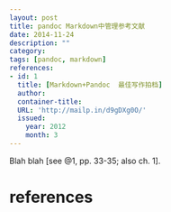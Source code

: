 ```yaml
---
layout: post
title: pandoc Markdown中管理参考文献
date: 2014-11-24
description: ""
category: 
tags: [pandoc, markdown]
references:
- id: 1
  title: [Markdown+Pandoc  最佳写作拍档]
  author:
  container-title: 
  URL: 'http://mailp.in/d9gDXg0O/'
  issued:
    year: 2012
    month: 3
---
```



Blah blah [see @1, pp. 33-35; also  ch. 1].



# references


